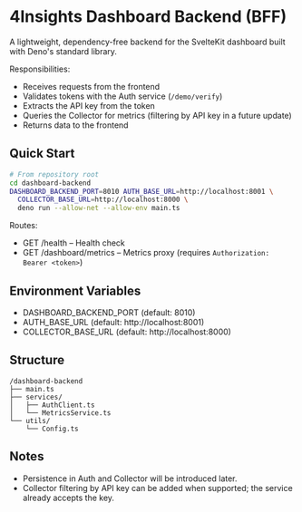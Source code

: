 # 4Insights Dashboard Backend (BFF)

A lightweight, dependency-free backend for the SvelteKit dashboard built with Deno's standard library.

Responsibilities:
- Receives requests from the frontend
- Validates tokens with the Auth service (`/demo/verify`)
- Extracts the API key from the token
- Queries the Collector for metrics (filtering by API key in a future update)
- Returns data to the frontend

## Quick Start

```bash
# From repository root
cd dashboard-backend
DASHBOARD_BACKEND_PORT=8010 AUTH_BASE_URL=http://localhost:8001 \
  COLLECTOR_BASE_URL=http://localhost:8000 \
  deno run --allow-net --allow-env main.ts
```

Routes:
- GET /health – Health check
- GET /dashboard/metrics – Metrics proxy (requires `Authorization: Bearer <token>`)

## Environment Variables
- DASHBOARD_BACKEND_PORT (default: 8010)
- AUTH_BASE_URL (default: http://localhost:8001)
- COLLECTOR_BASE_URL (default: http://localhost:8000)

## Structure
```
/dashboard-backend
├── main.ts
├── services/
│   ├── AuthClient.ts
│   └── MetricsService.ts
└── utils/
    └── Config.ts
```

## Notes
- Persistence in Auth and Collector will be introduced later.
- Collector filtering by API key can be added when supported; the service already accepts the key.

